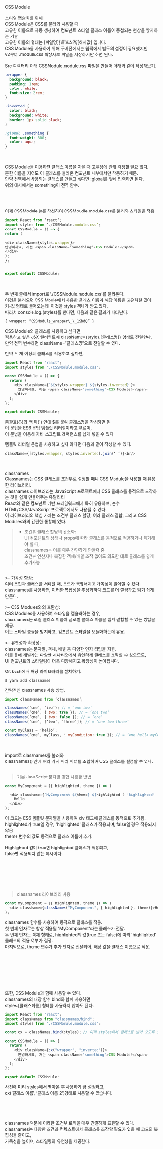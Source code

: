 CSS Module<br/><br/>
스타일 캡슐화를 위해 <br/>
CSS Module은 CSS를 불러와 사용할 때 <br/>
고유한 이름으로 자동 생성하여 컴포넌트 스타일 클래스 이름이 중첩되는 현상을 방지하는 기술<br/> 
고유한 이름의 형태는 [파일명]_[클래스명]_[해시값] 입니다.<br/>
CSS Module을 사용하기 위해 구버전에서는 웹팩에서 별도의 설정이 필요했지만 <br/>
v2부터 .module.css 확장자로 파일을 저장하기만 하면 된다.
<br/><br/>
Src 디렉터리 아래 CSSModule.module.css 파일을 만들어 아래와 같이 작성해보기.

```scss
.wrapper {
  background: black;
  padding: 1rem;
  color: white;
  font-size: 2rem;
}

.inverted {
  color: black;
  background: white;
  border: 1px solid black;
}

:global .something {
  font-weight: 800;
  color: aqua;
}
```
<br/><br/>
CSS Module을 이용하면 클래스 이름을 지을 때 고유성에 관해 걱정할 필요 없다. <br/>
흔한 이름을 지어도 이 클래스를 불러온 컴포넌트 내부에서만 작동하기 때문. <br/>
만약 전역에서 사용되는 클래스를 만들고 싶다면 :global를 앞에 입력하면 된다. <br/>
위의 예시에서는 something이 전역 함수.<br/>
<br/>

<br/><br/>
이제 CSSModule.js를 작성하여 CSSMoudle.module.css를 불러와 스타일을 적용<br/>

```javascript
import React from ‘react‘;
import styles from ‘./CSSModule.module.css‘;
const CSSModule = () => {
return (

<div className={styles.wrapper}>
안녕하세요, 저는 <span className=“something“>CSS Module!</span>
</div>
);
};


export default CSSModule;
```
<br/><br/>
두 번째 줄에서 import로 ‘./CSSModule.module.css’를 불러온다.<br/>
이것을 불러오면 CSS Moule에서 사용한 클래스 이름과 해당 이름을 고유화한 값이 <br/>
키-값 형태로 들어오는데, 이것을 styles 객체가 받고 있다. <br/>
따라서 console.log.(styles)를 한다면, 다음과 같은 결과가 나타난다.

```
{ wrapper: “CSSModule_wrapper\_\_1SbdQ” }
```

CSS Module의 클래스를 사용하고 싶다면, <br/>
적용하고 싶은 JSX 엘리먼트에 className={styles.[클래스명]} 형태로 전달한다. <br/>
만약 전역 변수라면 className=”클래스명”으로 전달할 수 있다.<br/>



만약 두 개 이상의 클래스를 적용하고 싶다면,

```javascript
import React from "react";
import styles from "./CSSModule.module.css";

const CSSModule = () => {
  return (
    <div className={`${styles.wrapper} ${styles.inverted}`}>
      안녕하세요, 저는 <span className="something">CSS Module!</span>
    </div>
  );
};

export default CSSModule;
```

중괄호({})와 백 틱(`) 안에 $를 붙여 클래스명을 작성하면 됨<br/>
이 문법을 ES6 문법 템플릿 리터럴이라고 부르며, <br/>
이 문법을 이용해 자바 스크립트 레퍼런스를 쉽게 넣을 수 있다.<br/>

템플릿 리터럴 문법을 사용하고 싶지 않다면 다음과 같이 작성할 수 있다.<br/>

```javascript
className={[styles.wrapper, styles.inverted].join(‘ ‘)}<br/>
```
<br/><br/>
classnames<br/>
Classnames는 CSS 클래스를 조건부로 설정할 때나 CSS Module을 사용할 때 유용한 라이브러리. <br/>
classnames 라이브러리는 JavaScript 프로젝트에서 CSS 클래스를 동적으로 조작하는 것을 쉽게 만들어주는 유틸리티.<br/>
React와 같은 컴포넌트 기반 프레임워크에서 특히 유용하며, 순수 HTML/CSS/JavaScript 프로젝트에서도 사용될 수 있다.<br/>
이 라이브러리의 핵심 가치는 조건부 클래스 할당, 여러 클래스 결합, 그리고 CSS Modules와의 간편한 통합에 있다.<br/>


>- 조건부 클래스 할당의 간소화:<br/>
UI 컴포넌트의 상태나 props에 따라 클래스를 동적으로 적용하거나 제거해야 할 때,<br/>
classnames는 이를 매우 간단하게 만들어 줌<br/>
조건부 연산자나 복잡한 객체/배열 조작 없이도 의도한 대로 클래스를 쉽게 추가가능<br/>
<br/>
>- 가독성 향상:<br/>
여러 조건과 클래스를 처리할 때, 코드가 복잡해지고 가독성이 떨어질 수 있다.<br/>
classnames를 사용하면, 이러한 복잡성을 추상화하여 코드를 더 깔끔하고 읽기 쉽게 만든다.<br/>
   <br/>
>- CSS Modules와의 호환성: <br/>
CSS Modules를 사용하여 스타일을 캡슐화하는 경우, <br/>
classnames는 로컬 클래스 이름과 글로벌 클래스 이름을 쉽게 결합할 수 있는 방법을 제공.<br/>
이는 스타일 충돌을 방지하고, 컴포넌트 스타일을 모듈화하는데 유용.<br/>
<br/>
>- 유연성과 확장성: <br/>
classnames는 문자열, 객체, 배열 등 다양한 인자 타입을 지원. <br/>
이를 통해 개발자는 다양한 시나리오에서 유연하게 클래스를 조작할 수 있으므로,<br/> 
UI 컴포넌트의 스타일링이 더욱 다양해지고 확장성이 높아집니다.


   
Git bash에서 해당 라이브러리를 설치하기.<br/>

```
$ yarn add classnames
```

간략적인 classnames 사용 방법.

```javascript
import classNames from ‘classnames’;

classNames(‘one’, ‘two’); // = ‘one two‘
classNames(‘one’, { two: true }); // = ‘one two‘
classNames(‘one’, { two: false }); // = ‘one‘
classNames(‘one’, [‘two’, ‘three’]); // = ‘one two three‘

const myClass = ‘hello’;
classNames(‘one’, myClass, { myCondition: true }); // = ‘one hello myCondition‘
```
<br/><br/>
import로 classnames를 불러와<br/> classNames() 안에 여러 가지 파리 미터를 조합하여 CSS 클래스를 설정할 수 있다.
<br/><br/>

>기본 JavaScript 문자열 결합 사용한 방법
```javascript
const MyComponent = ({ highlighted, theme }) => (

  <div className={`MyComponent ${theme} ${highlighted ? 'highlighted' : ''}`}>
    Hello
  </div>
);
```

이 코드는 ES6 템플릿 문자열을 사용하여 div 태그에 클래스를 동적으로 추가됨.<br/>
highlighted가 true일 경우, 'highlighted' 클래스가 적용되며, false일 경우 적용되지 않음<br/>
theme 변수의 값도 동적으로 클래스 이름에 추가.<br/><br/>
Highlighted 값이 true면 highlighted 클래스가 적용되고,<br/> 
false면 적용되지 않는 예시이다.


<br/><br/><br/><br/><br/>

>classnames 라이브러리 사용
```javascript
const MyComponent = ({ highlighted, theme }) => (
  <div className={classNames("MyComponent", { highlighted }, theme)}>Hello</div>
);
```
classnames 함수를 사용하여 동적으로 클래스를 적용.<br/>
첫 번째 인자로는 항상 적용될 'MyComponent'라는 클래스가 전달. <br/>
두 번째 인자는 객체 형태로, highlighted의 값(true 또는 false)에 따라 'highlighted' 클래스의 적용 여부가 결정. <br/>
마지막으로, theme 변수가 추가 인자로 전달되어, 해당 값을 클래스 이름으로 적용.



<br/><br/><br/><br/><br/><br/><br/>
또한, CSS Module과 함께 사용할 수 있다. <br/>
classnames의 내장 함수 bind와 함께 사용하면<br/> 
styles.[클래스이름] 형태를 사용하지 않아도 된다.

```javascript
import React from "react";
import classNames from "classnames/bind";
import styles from "./CSSModule.module.css";

const cx = classNames.bind(styles); // 미리 styles에서 클래스를 받아 오도록 설정하고

const CSSModule = () => {
  return (
    <div className={cx("wrapper", "inverted")}>
      안녕하세요, 저는 <span className="something">CSS Module!</span>
    </div>
  );
};

export default CSSModule;
```




사전에 미리 styles에서 받아온 후 사용하게 끔 설정하고,<br/>
cx(‘클래스 이름’, ‘클래스 이름 2’)형태로 사용할 수 있습니다.<br/>



<br/><br/><br/>

classnames 덕분에 이러한 조건부 로직을 매우 간결하게 표현할 수 있다.<br/>
classnames는 다양한 조건과 컨텍스트에서 클래스를 조작할 필요가 있을 때 코드의 복잡성을 줄이고,<br/>
가독성을 높이며, 스타일링의 유연성을 제공한다.















<br/><br/><br/><br/><br/><br/><br/><br/><br/><br/>
Sass와 함께 사용하기<br/><br/>
Sass를 사용할 때 파일 이름 뒤에 .module.scss 확장자를 붙이면 <br/>
바로 CSS Module을 사용할 수 있다. <br/><br/>
CSSModule.module.css를 CSSModule.module.scss로 바꿔봄.<br/>

```scss
.wrapper {
  background: black;
  padding: 1rem;
  color: white;
  font-size: 2rem;
  &.inverted {
    color: black;
    background: white;
    border: 1px solid black;
  }
}

:global {
  .something {
    font-weight: 800;
    color: aqua;
  }
}
```
<br/><br/>
그리고 CSSModule.js에서 import문을 바꾸어보세요.

```javascript
import styles from "./CSSModule.module.scss";
```
<br/><br/><br/>

CSS Module이 아닌 파일에서 사용하기<br/>
:local 을 붙여주면 CSS Module이 아닌 파일에서도 사용할 수 있다.<br/>

```scss
:local .wrapper {
  /_ 스타일 /
}

:local {
  .wrapper {
    / 스타일 _/
  }
}
```


